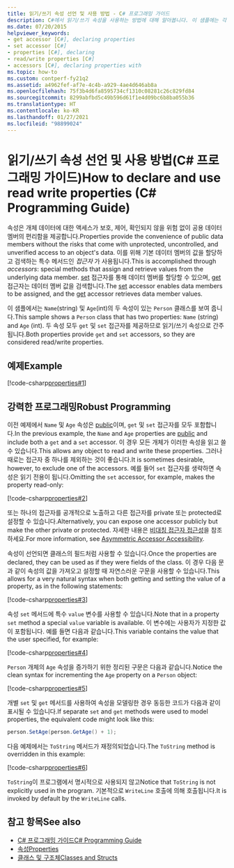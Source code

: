 ```yaml
---
title: 읽기/쓰기 속성 선언 및 사용 방법 - C# 프로그래밍 가이드
description: C#에서 읽기/쓰기 속성을 사용하는 방법에 대해 알아봅니다. 이 샘플에는 각각 get 및 set 접근자가 있는 두 개의 속성이 있으므로 속성은 읽기/쓰기가 됩니다.
ms.date: 07/20/2015
helpviewer_keywords:
- get accessor [C#], declaring properties
- set accessor [C#]
- properties [C#], declaring
- read/write properties [C#]
- accessors [C#], declaring properties with
ms.topic: how-to
ms.custom: contperf-fy21q2
ms.assetid: a4962fef-af7e-4c4b-a929-4ae4d646ab8a
ms.openlocfilehash: 75f3b4d6fa8595734cf1310c08281c26c829fd84
ms.sourcegitcommit: 8299abfbd5c49b596d61f1e4d09bc6b8ba055b36
ms.translationtype: HT
ms.contentlocale: ko-KR
ms.lasthandoff: 01/27/2021
ms.locfileid: "98899024"
---
```

# <a name="how-to-declare-and-use-read-write-properties-c-programming-guide"></a><span data-ttu-id="a37cd-104">읽기/쓰기 속성 선언 및 사용 방법(C# 프로그래밍 가이드)</span><span class="sxs-lookup"><span data-stu-id="a37cd-104">How to declare and use read write properties (C# Programming Guide)</span></span>

<span data-ttu-id="a37cd-105">속성은 개체 데이터에 대한 액세스가 보호, 제어, 확인되지 않을 위험 없이 공용 데이터 멤버의 편리함을 제공합니다.</span><span class="sxs-lookup"><span data-stu-id="a37cd-105">Properties provide the convenience of public data members without the risks that come with unprotected, uncontrolled, and unverified access to an object's data.</span></span> <span data-ttu-id="a37cd-106">이를 위해 기본 데이터 멤버의 값을 할당하고 검색하는 특수 메서드인 *접근자* 가 사용됩니다.</span><span class="sxs-lookup"><span data-stu-id="a37cd-106">This is accomplished through *accessors*: special methods that assign and retrieve values from the underlying data member.</span></span> <span data-ttu-id="a37cd-107">[set](../../language-reference/keywords/set.md) 접근자를 통해 데이터 멤버를 할당할 수 있으며, [get](../../language-reference/keywords/get.md) 접근자는 데이터 멤버 값을 검색합니다.</span><span class="sxs-lookup"><span data-stu-id="a37cd-107">The [set](../../language-reference/keywords/set.md) accessor enables data members to be assigned, and the [get](../../language-reference/keywords/get.md) accessor retrieves data member values.</span></span>  
  
 <span data-ttu-id="a37cd-108">이 샘플에서는 `Name`(string) 및 `Age`(int)의 두 속성이 있는 `Person` 클래스를 보여 줍니다.</span><span class="sxs-lookup"><span data-stu-id="a37cd-108">This sample shows a `Person` class that has two properties: `Name` (string) and `Age` (int).</span></span> <span data-ttu-id="a37cd-109">두 속성 모두 `get` 및 `set` 접근자를 제공하므로 읽기/쓰기 속성으로 간주됩니다.</span><span class="sxs-lookup"><span data-stu-id="a37cd-109">Both properties provide `get` and `set` accessors, so they are considered read/write properties.</span></span>  
  
## <a name="example"></a><span data-ttu-id="a37cd-110">예제</span><span class="sxs-lookup"><span data-stu-id="a37cd-110">Example</span></span>  

 [!code-csharp[properties#1](snippets/how-to-declare-and-use-read-write-properties/Program.cs#1)]
  
## <a name="robust-programming"></a><span data-ttu-id="a37cd-111">강력한 프로그래밍</span><span class="sxs-lookup"><span data-stu-id="a37cd-111">Robust Programming</span></span>  

 <span data-ttu-id="a37cd-112">이전 예제에서 `Name` 및 `Age` 속성은 [public](../../language-reference/keywords/public.md)이며, `get` 및 `set` 접근자를 모두 포함합니다.</span><span class="sxs-lookup"><span data-stu-id="a37cd-112">In the previous example, the `Name` and `Age` properties are [public](../../language-reference/keywords/public.md) and include both a `get` and a `set` accessor.</span></span> <span data-ttu-id="a37cd-113">이 경우 모든 개체가 이러한 속성을 읽고 쓸 수 있습니다.</span><span class="sxs-lookup"><span data-stu-id="a37cd-113">This allows any object to read and write these properties.</span></span> <span data-ttu-id="a37cd-114">그러나 때로는 접근자 중 하나를 제외하는 것이 좋습니다.</span><span class="sxs-lookup"><span data-stu-id="a37cd-114">It is sometimes desirable, however, to exclude one of the accessors.</span></span> <span data-ttu-id="a37cd-115">예를 들어 `set` 접근자를 생략하면 속성은 읽기 전용이 됩니다.</span><span class="sxs-lookup"><span data-stu-id="a37cd-115">Omitting the `set` accessor, for example, makes the property read-only:</span></span>  
  
 [!code-csharp[properties#2](snippets/how-to-declare-and-use-read-write-properties/Program.cs#2)]
  
 <span data-ttu-id="a37cd-116">또는 하나의 접근자를 공개적으로 노출하고 다른 접근자를 private 또는 protected로 설정할 수 있습니다.</span><span class="sxs-lookup"><span data-stu-id="a37cd-116">Alternatively, you can expose one accessor publicly but make the other private or protected.</span></span> <span data-ttu-id="a37cd-117">자세한 내용은 [비대칭 접근자 접근성](./restricting-accessor-accessibility.md)을 참조하세요.</span><span class="sxs-lookup"><span data-stu-id="a37cd-117">For more information, see [Asymmetric Accessor Accessibility](./restricting-accessor-accessibility.md).</span></span>  
  
 <span data-ttu-id="a37cd-118">속성이 선언되면 클래스의 필드처럼 사용할 수 있습니다.</span><span class="sxs-lookup"><span data-stu-id="a37cd-118">Once the properties are declared, they can be used as if they were fields of the class.</span></span> <span data-ttu-id="a37cd-119">이 경우 다음 문과 같이 속성의 값을 가져오고 설정할 때 자연스러운 구문을 사용할 수 있습니다.</span><span class="sxs-lookup"><span data-stu-id="a37cd-119">This allows for a very natural syntax when both getting and setting the value of a property, as in the following statements:</span></span>  
  
 [!code-csharp[properties#3](snippets/how-to-declare-and-use-read-write-properties/Program.cs#3)]
  
 <span data-ttu-id="a37cd-120">속성 `set` 메서드에 특수 `value` 변수를 사용할 수 있습니다.</span><span class="sxs-lookup"><span data-stu-id="a37cd-120">Note that in a property `set` method a special `value` variable is available.</span></span> <span data-ttu-id="a37cd-121">이 변수에는 사용자가 지정한 값이 포함됩니다. 예를 들면 다음과 같습니다.</span><span class="sxs-lookup"><span data-stu-id="a37cd-121">This variable contains the value that the user specified, for example:</span></span>  
  
 [!code-csharp[properties#4](snippets/how-to-declare-and-use-read-write-properties/Program.cs#4)]
  
 <span data-ttu-id="a37cd-122">`Person` 개체의 `Age` 속성을 증가하기 위한 정리된 구문은 다음과 같습니다.</span><span class="sxs-lookup"><span data-stu-id="a37cd-122">Notice the clean syntax for incrementing the `Age` property on a `Person` object:</span></span>  
  
 [!code-csharp[properties#5](snippets/how-to-declare-and-use-read-write-properties/Program.cs#5)]
  
 <span data-ttu-id="a37cd-123">개별 `set` 및 `get` 메서드를 사용하여 속성을 모델링한 경우 동등한 코드가 다음과 같이 표시될 수 있습니다.</span><span class="sxs-lookup"><span data-stu-id="a37cd-123">If separate `set` and `get` methods were used to model properties, the equivalent code might look like this:</span></span>  
  
```csharp  
person.SetAge(person.GetAge() + 1);
```  
  
 <span data-ttu-id="a37cd-124">다음 예제에서는 `ToString` 메서드가 재정의되었습니다.</span><span class="sxs-lookup"><span data-stu-id="a37cd-124">The `ToString` method is overridden in this example:</span></span>  
  
 [!code-csharp[properties#6](snippets/how-to-declare-and-use-read-write-properties/Program.cs#6)]
  
 <span data-ttu-id="a37cd-125">`ToString`이 프로그램에서 명시적으로 사용되지 않고</span><span class="sxs-lookup"><span data-stu-id="a37cd-125">Notice that `ToString` is not explicitly used in the program.</span></span> <span data-ttu-id="a37cd-126">기본적으로 `WriteLine` 호출에 의해 호출됩니다.</span><span class="sxs-lookup"><span data-stu-id="a37cd-126">It is invoked by default by the `WriteLine` calls.</span></span>  
  
## <a name="see-also"></a><span data-ttu-id="a37cd-127">참고 항목</span><span class="sxs-lookup"><span data-stu-id="a37cd-127">See also</span></span>

- [<span data-ttu-id="a37cd-128">C# 프로그래밍 가이드</span><span class="sxs-lookup"><span data-stu-id="a37cd-128">C# Programming Guide</span></span>](../index.md)
- [<span data-ttu-id="a37cd-129">속성</span><span class="sxs-lookup"><span data-stu-id="a37cd-129">Properties</span></span>](./properties.md)
- [<span data-ttu-id="a37cd-130">클래스 및 구조체</span><span class="sxs-lookup"><span data-stu-id="a37cd-130">Classes and Structs</span></span>](./index.md)
